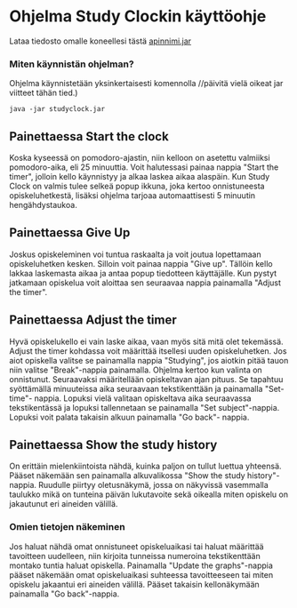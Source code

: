 # Ohjelma Study Clockin käyttöohje

Lataa tiedosto omalle koneellesi tästä [apinnimi.jar](releaseskansionoikeaversio)

### Miten käynnistän ohjelman?
Ohjelma käynnistetään yksinkertaisesti komennolla //päivitä vielä oikeat jar viitteet tähän tied.)
```
java -jar studyclock.jar
```

## Painettaessa Start the clock
Koska kyseessä on pomodoro-ajastin, niin kelloon on asetettu valmiiksi pomodoro-aika, eli 25 minuuttia. Voit halutessasi painaa nappia "Start the timer", jolloin kello käynnistyy ja alkaa laskea aikaa alaspäin. Kun Study Clock on valmis tulee selkeä popup ikkuna, joka kertoo onnistuneesta opiskeluhetkestä, lisäksi ohjelma tarjoaa automaattisesti 5 minuutin hengähdystaukoa.

## Painettaessa Give Up
Joskus opiskeleminen voi tuntua raskaalta ja voit joutua lopettamaan opiskeluhetken kesken. Silloin voit painaa nappia "Give up". Tällöin kello lakkaa laskemasta aikaa ja antaa popup tiedotteen käyttäjälle. Kun pystyt jatkamaan opiskelua voit aloittaa sen seuraavaa nappia painamalla "Adjust the timer".

## Painettaessa Adjust the timer
Hyvä opiskelukello ei vain laske aikaa, vaan myös sitä mitä olet tekemässä. Adjust the timer kohdassa voit määrittää itsellesi uuden opiskeluhetken. Jos aiot opiskella valitse se painamalla nappia "Studying", jos aiotkin pitää tauon niin valitse "Break"-nappia painamalla. Ohjelma kertoo kun valinta on onnistunut.
Seuraavaksi määritellään opiskeltavan ajan pituus. Se tapahtuu syöttämällä minuuteissa aika seuraavaan tekstikenttään ja painamalla "Set-time"- nappia. Lopuksi vielä valitaan opiskeltava aika seuraavassa tekstikentässä ja lopuksi tallennetaan se painamalla "Set subject"-nappia. 
Lopuksi voit palata takaisin alkuun painamalla "Go back"- nappia.

## Painettaessa Show the study history
On erittäin mielenkiintoista nähdä, kuinka paljon on tullut luettua yhteensä. Pääset näkemään sen painamalla alkuvalikossa "Show the study history"-nappia. Ruudulle piirtyy oletusnäkymä, jossa on näkyvissä vasemmalla taulukko mikä on tunteina päivän lukutavoite sekä oikealla miten opiskelu on jakautunut eri aineiden välillä.

### Omien tietojen näkeminen
Jos haluat nähdä omat onnistuneet opiskeluaikasi tai haluat määrittää tavoitteen uudelleen, niin kirjoita tunneissa numeroina tekstikenttään montako tuntia haluat opiskella.
Painamalla "Update the graphs"-nappia pääset näkemään omat opiskeluaikasi suhteessa tavoitteeseen tai miten opiskelu jakaantui eri aineiden välillä. Pääset takaisin kellonäkymään painamalla "Go back"-nappia.

